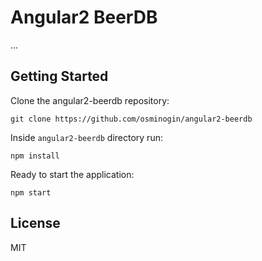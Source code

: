 # Angular2 BeerDB

...

## Getting Started

Clone the angular2-beerdb repository:

```
git clone https://github.com/osminogin/angular2-beerdb
```

Inside `angular2-beerdb` directory run:

```
npm install
```

Ready to start the application:

```
npm start
```

## License

MIT